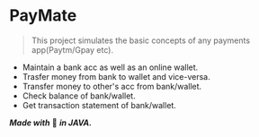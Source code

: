 # PayMate
>This project simulates the basic concepts of any payments app(Paytm/Gpay etc).
- Maintain a bank acc as well as an online wallet.
- Trasfer money from bank to wallet and vice-versa.
- Transfer money to other's acc from bank/wallet.
- Check balance of bank/wallet.
- Get transaction statement of bank/wallet.

***Made with*** :white_heart: ***in JAVA.***
